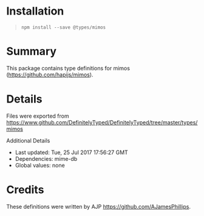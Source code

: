 # Installation
> `npm install --save @types/mimos`

# Summary
This package contains type definitions for mimos (https://github.com/hapijs/mimos).

# Details
Files were exported from https://www.github.com/DefinitelyTyped/DefinitelyTyped/tree/master/types/mimos

Additional Details
 * Last updated: Tue, 25 Jul 2017 17:56:27 GMT
 * Dependencies: mime-db
 * Global values: none

# Credits
These definitions were written by AJP <https://github.com/AJamesPhillips>.
